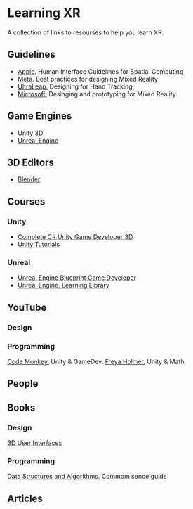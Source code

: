 # Learning XR
A collection of links to resourses to help you learn XR.

## Guidelines
- [Apple.](https://developer.apple.com/design/human-interface-guidelines/spatial-layout) Human Interface Guidelines for Spatial Computing
- [Meta.](https://developer.oculus.com/resources/mr-design-guideline/) Best practices for designing Mixed Reality
- [UltraLeap.](https://docs.ultraleap.com/hand-tracking/) Designing for Hand Tracking
- [Microsoft.](https://learn.microsoft.com/en-us/windows/mixed-reality/design/design) Desinging and prototyping for Mixed Reality

## Game Engines
- [Unity 3D](https://unity.com/unity-hub)
- [Unreal Engine](https://www.unrealengine.com/)

## 3D Editors
- [Blender](https://www.blender.org/download/)

## Courses
### Unity 
- [Complete C# Unity Game Developer 3D](https://www.udemy.com/course/unitycourse2/)
- [Unity Tutorials](https://learn.unity.com/tutorials)

### Unreal
- [Unreal Engine Blueprint Game Developer](https://www.udemy.com/course/unrealblueprint/)
- [Unreal Engine. Learning Library](https://dev.epicgames.com/community/unreal-engine/learning)

## YouTube
### Design

### Programming
[Code Monkey.](https://www.youtube.com/@CodeMonkeyUnity) Unity & GameDev.
[Freya Holmér.](https://www.youtube.com/@Acegikmo) Unity & Math.

## People

## Books
### Design
[3D User Interfaces]()

### Programming
[Data Structures and Algorithms.]() Commom sence guide

## Articles
